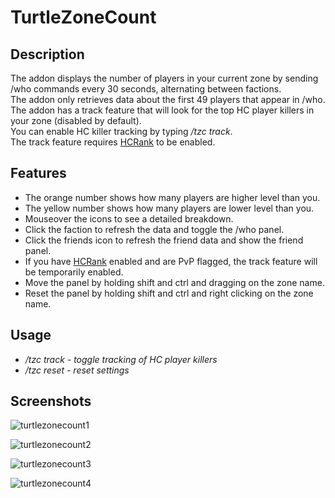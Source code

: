 # TurtleZoneCount

## Description
The addon displays the number of players in your current zone by sending /who commands every 30 seconds, alternating between factions.  
The addon only retrieves data about the first 49 players that appear in /who.  
The addon has a track feature that will look for the top HC player killers in your zone (disabled by default).    
You can enable HC killer tracking by typing */tzc track*.    
The track feature requires [HCRank](https://github.com/GryllsAddons/HCRank) to be enabled.

## Features  
- The orange number shows how many players are higher level than you.    
- The yellow number shows how many players are lower level than you.    
- Mouseover the icons to see a detailed breakdown.    
- Click the faction to refresh the data and toggle the /who panel.    
- Click the friends icon to refresh the friend data and show the friend panel.    
- If you have [HCRank](https://github.com/GryllsAddons/HCRank) enabled and are PvP flagged, the track feature will be temporarily enabled.
- Move the panel by holding shift and ctrl and dragging on the zone name.    
- Reset the panel by holding shift and ctrl and right clicking on the zone name.    

## Usage
- */tzc track - toggle tracking of HC player killers*
- */tzc reset - reset settings*

## Screenshots

![turtlezonecount1](https://user-images.githubusercontent.com/107083057/236358275-c11eb9e2-9687-4255-a19a-cbe5b4e6efee.png) 

![turtlezonecount2](https://user-images.githubusercontent.com/107083057/236358274-1f777f11-e075-40f0-95c0-dea3ccc2fd55.png)

![turtlezonecount3](https://user-images.githubusercontent.com/107083057/236590992-92b8c6a1-d053-438b-80e2-55285711a82b.png)

![turtlezonecount4](https://user-images.githubusercontent.com/107083057/236621978-ea1c5bf1-f7b5-4c81-bbc2-21468a638dfc.png)
